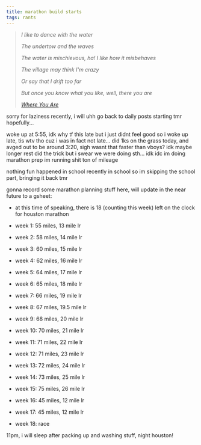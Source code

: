 ```yaml
---
title: marathon build starts
tags: rants
---
```


> *I like to dance with the water*
>
> *The undertow and the waves*
>
> *The water is mischievous, ha! I like how it misbehaves*
>
> *The village may think I'm crazy*
>
> *Or say that I drift too far*
>
> *But once you know what you like, well, there you are*
>
> *<cite>[Where You Are](https://open.spotify.com/track/2bwSCIuNtVrQPVddCi8sOW?si=dc865de85a0f4906)</cite>*


sorry for laziness recently, i will uhh go back to daily posts starting tmr hopefully...

woke up at 5:55, idk why tf this late but i just didnt feel good so i woke up late, tis wtv tho cuz i was in fact not late... did 1ks on the grass today, and avged out to be around 3:20, sigh wasnt that faster than vboys? idk maybe longer rest did the trick but i swear we were doing sth... idk idc im doing marathon prep im running shit ton of mileage

nothing fun happened in school recently in school so im skipping the school part, bringing it back tmr

gonna record some marathon planning stuff here, will update in the near future to a gsheet:

- at this time of speaking, there is 18 (counting this week) left on the clock for houston marathon

- week 1: 55 miles, 13 mile lr

- week 2: 58 miles, 14 mile lr

- week 3: 60 miles, 15 mile lr

- week 4: 62 miles, 16 mile lr

- week 5: 64 miles, 17 mile lr

- week 6: 65 miles, 18 mile lr

- week 7: 66 miles, 19 mile lr

- week 8: 67 miles, 19.5 mile lr

- week 9: 68 miles, 20 mile lr

- week 10: 70 miles, 21 mile lr

- week 11: 71 miles, 22 mile lr

- week 12: 71 miles, 23 mile lr

- week 13: 72 miles, 24 mile lr

- week 14: 73 miles, 25 mile lr

- week 15: 75 miles, 26 mile lr

- week 16: 45 miles, 12 mile lr

- week 17: 45 miles, 12 mile lr

- week 18: race


11pm, i will sleep after packing up and washing stuff, night houston!
